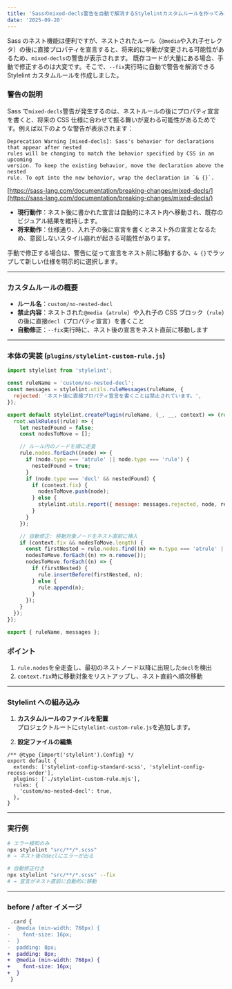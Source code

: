 ```yaml
---
title: 'Sassのmixed-decls警告を自動で解消するStylelintカスタムルールを作ってみた'
date: '2025-09-20'
---
```


Sass のネスト機能は便利ですが、ネストされたルール（`@media`や入れ子セレクタ）の後に直接プロパティを宣言すると、将来的に挙動が変更される可能性があるため、`mixed-decls`の警告が表示されます。
既存コードが大量にある場合、手動で修正するのは大変です。そこで、`--fix`実行時に自動で警告を解消できる Stylelint カスタムルールを作成しました。

### 警告の説明

Sass で`mixed-decls`警告が発生するのは、ネストルールの後にプロパティ宣言を書くと、将来の CSS 仕様に合わせて振る舞いが変わる可能性があるためです。例えば以下のような警告が表示されます：

```text
Deprecation Warning [mixed-decls]: Sass's behavior for declarations that appear after nested
rules will be changing to match the behavior specified by CSS in an upcoming
version. To keep the existing behavior, move the declaration above the nested
rule. To opt into the new behavior, wrap the declaration in `& {}`.
```

[https://sass-lang.com/documentation/breaking-changes/mixed-decls/](https://sass-lang.com/documentation/breaking-changes/mixed-decls/)

- **現行動作**：ネスト後に書かれた宣言は自動的にネスト内へ移動され、既存のビジュアル結果を維持します。
- **将来動作**：仕様通り、入れ子の後に宣言を書くとネスト外の宣言となるため、意図しないスタイル崩れが起きる可能性があります。

手動で修正する場合は、警告に従って宣言をネスト前に移動するか、`& {}`でラップして新しい仕様を明示的に選択します。

---

### カスタムルールの概要

- **ルール名**：`custom/no-nested-decl`
- **禁止内容**：ネストされた`@media`（`atrule`）や入れ子の CSS ブロック（`rule`）の後に直接`decl`（プロパティ宣言）を書くこと
- **自動修正**：`--fix`実行時に、ネスト後の宣言をネスト直前に移動します

---

### 本体の実装 (`plugins/stylelint-custom-rule.js`)

```js
import stylelint from 'stylelint';

const ruleName = 'custom/no-nested-decl';
const messages = stylelint.utils.ruleMessages(ruleName, {
  rejected: 'ネスト後に直接プロパティ宣言を書くことは禁止されています。',
});

export default stylelint.createPlugin(ruleName, (_, __, context) => (root, result) => {
  root.walkRules((rule) => {
    let nestedFound = false;
    const nodesToMove = [];

    // ルール内のノードを順に走査
    rule.nodes.forEach((node) => {
      if (node.type === 'atrule' || node.type === 'rule') {
        nestedFound = true;
      }
      if (node.type === 'decl' && nestedFound) {
        if (context.fix) {
          nodesToMove.push(node);
        } else {
          stylelint.utils.report({ message: messages.rejected, node, result, ruleName });
        }
      }
    });

    // 自動修正: 移動対象ノードをネスト直前に挿入
    if (context.fix && nodesToMove.length) {
      const firstNested = rule.nodes.find((n) => n.type === 'atrule' || n.type === 'rule');
      nodesToMove.forEach((n) => n.remove());
      nodesToMove.forEach((n) => {
        if (firstNested) {
          rule.insertBefore(firstNested, n);
        } else {
          rule.append(n);
        }
      });
    }
  });
});

export { ruleName, messages };
```

### ポイント

1. `rule.nodes`を全走査し、最初のネストノード以降に出現した`decl`を検出
2. `context.fix`時に移動対象をリストアップし、ネスト直前へ順次移動

---

### Stylelint への組み込み

1. **カスタムルールのファイルを配置**  
   プロジェクトルートに`stylelint-custom-rule.js`を追加します。

2. **設定ファイルの編集**

```
/** @type {import('stylelint').Config} */
export default {
  extends: ['stylelint-config-standard-scss', 'stylelint-config-recess-order'],
  plugins: ['./stylelint-custom-rule.mjs'],
  rules: {
    'custom/no-nested-decl': true,
  },
}
```

---

### 実行例

```bash
# エラー検知のみ
npx stylelint "src/**/*.scss"
# → ネスト後のdeclにエラーが出る

# 自動修正付き
npx stylelint "src/**/*.scss" --fix
# → 宣言がネスト直前に自動的に移動
```

---

### before / after イメージ

```diff
 .card {
-  @media (min-width: 768px) {
-    font-size: 16px;
-  }
-  padding: 8px;
+  padding: 8px;
+  @media (min-width: 768px) {
+    font-size: 16px;
+  }
 }
```
